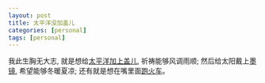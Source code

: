 ```yaml
---
layout: post
title: 太平洋没加盖儿
categories: [personal]
tags: [personal]
---
```


我此生胸无大志, 就是想给[太平洋加上盖儿](), 祈祷能够风调雨顺; 然后给太阳戴上[墨镜](), 希望能够冬暖夏凉; 还有就是想在嘴里面[跑火车]()。